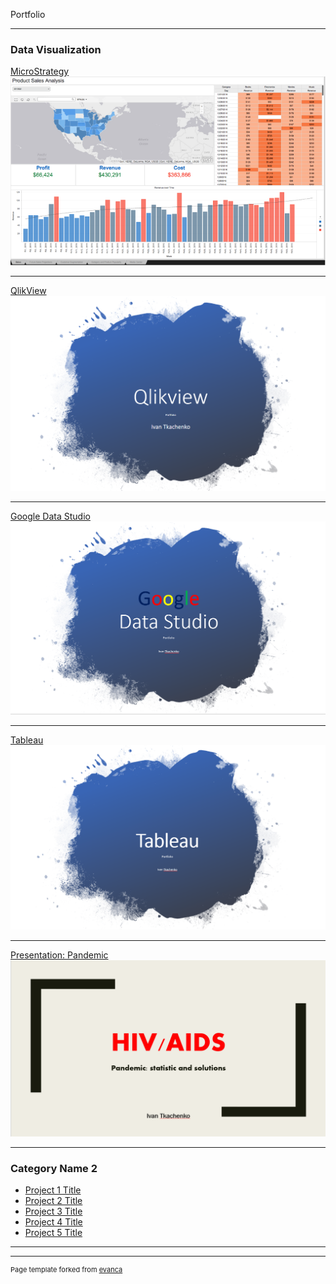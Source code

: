  Portfolio

---

### Data Visualization

[MicroStrategy](/sample_page)
<img src="images/Micro.PNG"/>

---
[QlikView](/pdf/sample_presentation.pdf)
<img src="images/Qlik.PNG"/>

---
[Google Data Studio](/pdf/Pan)
<img src="images/Google.PNG"/>

---
[Tableau](/pdf/Tableau.pdf)
<img src="images/Tab.PNG"/>

---
[Presentation: Pandemic](/pdf/Pan.pdf)
<img src="images/HIV.PNG"/>


---

### Category Name 2

- [Project 1 Title](http://example.com/)
- [Project 2 Title](http://example.com/)
- [Project 3 Title](http://example.com/)
- [Project 4 Title](http://example.com/)
- [Project 5 Title](http://example.com/)

---




---
<p style="font-size:11px">Page template forked from <a href="https://github.com/evanca/quick-portfolio">evanca</a></p>
<!-- Remove above link if you don't want to attibute -->
